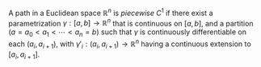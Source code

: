 A path in a Euclidean space $\mathbb{R}^n$ is *piecewise* $C^1$ if there exist a parametrization $\gamma: [a, b] \to \mathbb{R}^n$ that is continuous on $[a, b]$, and a partition $(a = a_0 < a_1 < \cdots < a_n = b)$ such that $\gamma$ is continuously differentiable on each $(a_i, a_{i+1})$, with $\gamma'_i: (a_i, a_{i+1}) \to \mathbb{R}^n$ having a continuous extension to $[a_i, a_{i+1}]$.
